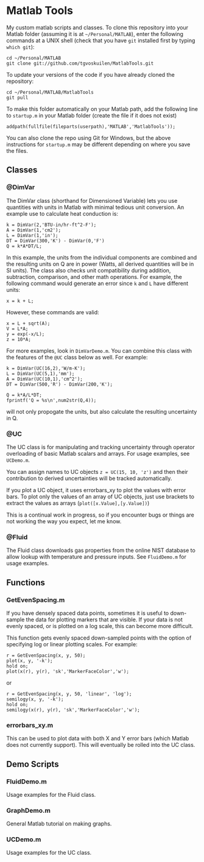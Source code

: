 Matlab Tools
============

My custom matlab scripts and classes. To clone this repository into your
Matlab folder (assuming it is at `~/Personal/MATLAB`), enter the following
commands at a UNIX shell (check that you have `git` installed first by typing
`which git`):

    cd ~/Personal/MATLAB
    git clone git://github.com/tgvoskuilen/MatlabTools.git
    
To update your versions of the code if you have already cloned the repository:

    cd ~/Personal/MATLAB/MatlabTools
    git pull

To make this folder automatically on your Matlab path, add the following line
to `startup.m` in your Matlab folder (create the file if it does not exist)

    addpath(fullfile(fileparts(userpath),'MATLAB','MatlabTools'));

You can also clone the repo using Git for Windows, but the above instructions
for `startup.m` may be different depending on where you save the files.

Classes
--------------------------

### @DimVar
The DimVar class (shorthand for Dimensioned Variable) lets you use quantities with units in Matlab with minimal tedious unit conversion. An example use to calculate heat conduction is:

    k = DimVar(2,'BTU-in/hr-ft^2-F');
    A = DimVar(1,'cm2');
    L = DimVar(1,'in');
    DT = DimVar(300,'K') - DimVar(0,'F')
    Q = k*A*DT/L;
    
In this example, the units from the individual components are combined and the resulting units on Q are in power (Watts, all derived quantities will be in SI units). The class also checks unit compatibility during addition, subtraction, comparison, and other math operations. For example, the following command would generate an error since `k` and `L` have different units:

    x = k + L;
    
However, these commands are valid:

    x = L + sqrt(A);
    V = L*A;
    y = exp(-x/L);
    z = 10*A;
    
For more examples, look in `DimVarDemo.m`. You can combine this class with
the features of the `@UC` class below as well. For example:

    k = DimVar(UC(16,2),'W/m-K');
    L = DimVar(UC(5,1),'mm');
    A = DimVar(UC(10,1),'cm^2');
    DT = DimVar(500,'R') - DimVar(200,'K');

    Q = k*A/L*DT;
    fprintf('Q = %s\n',num2str(Q,4));

will not only propogate the units, but also calculate the resulting uncertainty in Q.

### @UC
The UC class is for manipulating and tracking uncertainty through operator
overloading of basic Matlab scalars and arrays. For usage examples, see
`UCDemo.m`.

You can assign names to UC objects `z = UC(15, 10, 'z')` and then their
contribution to derived uncertainties will be tracked automatically.

If you plot a UC object, it uses errorbars_xy to plot the values with error
bars. To plot only the values of an array of UC objects, just use brackets
to extract the values as arrays (`plot([x.Value],[y.Value])`)

This is a continual work in progress, so if you encounter bugs or things are
not working the way you expect, let me know.

### @Fluid
The Fluid class downloads gas properties from the online NIST database to
allow lookup with temperature and pressure inputs. See `FluidDemo.m` for
usage examples.


Functions
-------------------------

### GetEvenSpacing.m

If you have densely spaced data points, sometimes it is useful to down-sample
the data for plotting markers that are visible. If your data is not evenly
spaced, or is plotted on a log scale, this can become more difficult.

This function gets evenly spaced down-sampled points with the option of
specifying log or linear plotting scales. For example:

    r = GetEvenSpacing(x, y, 50);
    plot(x, y, '-k');
    hold on;
    plot(x(r), y(r), 'sk','MarkerFaceColor','w');

or

    r = GetEvenSpacing(x, y, 50, 'linear', 'log');
    semilogy(x, y, '-k');
    hold on;
    semilogy(x(r), y(r), 'sk','MarkerFaceColor','w');
    
### errorbars_xy.m

This can be used to plot data with both X and Y error bars (which Matlab does
not currently support). This will eventually be rolled into the UC class.

Demo Scripts
------------------------

### FluidDemo.m

Usage examples for the Fluid class.

### GraphDemo.m

General Matlab tutorial on making graphs.

### UCDemo.m

Usage examples for the UC class.

